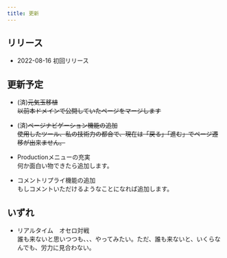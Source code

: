 ```yaml
---
title: 更新 
---
```


## リリース
- 2022-08-16  初回リリース  

## 更新予定
- (済)~~元気玉移植~~  
  ~~以前本ドメインで公開していたページをマージします~~  

- (済)~~ページナビゲーション機能の追加~~  
  ~~使用したツール、私の技術力の都合で、現在は「戻る」「進む」でページ遷移が出来ません。~~  

- Productionメニューの充実  
  何か面白い物できたら追加します。 

- コメントリプライ機能の追加  
  もしコメントいただけるようなことになれば追加します。


## いずれ
- リアルタイム　オセロ対戦  
  誰も来ないと思いつつも、、、やってみたい。ただ、誰も来ないと、いくらなんでも、労力に見合わない。  